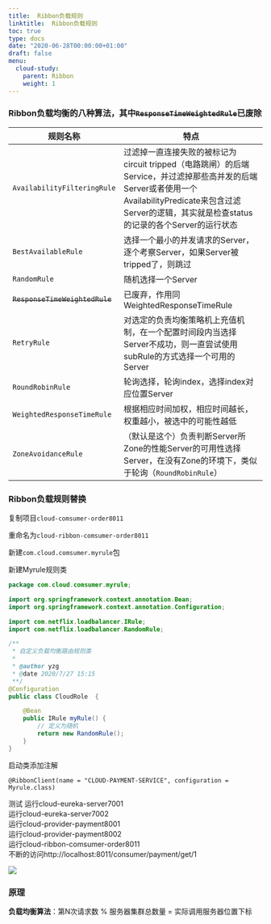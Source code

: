 ```yaml
---
title:  Ribbon负载规则
linktitle:  Ribbon负载规则
toc: true
type: docs
date: "2020-06-28T00:00:00+01:00"
draft: false
menu:
  cloud-study:
    parent: Ribbon
    weight: 1
---
```

### Ribbon负载均衡的八种算法，其中~~`ResponseTimeWeightedRule`~~已废除

| 规则名称                       | 特点                                                         |
| ------------------------------ | ------------------------------------------------------------ |
| `AvailabilityFilteringRule`    | 过滤掉一直连接失败的被标记为circuit tripped（电路跳闸）的后端Service，并过滤掉那些高并发的后端Server或者使用一个AvailabilityPredicate来包含过滤Server的逻辑，其实就是检查status的记录的各个Server的运行状态 |
| `BestAvailableRule`            | 选择一个最小的并发请求的Server，逐个考察Server，如果Server被tripped了，则跳过 |
| `RandomRule`                   | 随机选择一个Server                                           |
| ~~`ResponseTimeWeightedRule`~~ | 已废弃，作用同WeightedResponseTimeRule                       |
| `RetryRule`                    | 对选定的负责均衡策略机上充值机制，在一个配置时间段内当选择Server不成功，则一直尝试使用subRule的方式选择一个可用的Server |
| `RoundRobinRule`               | 轮询选择，轮询index，选择index对应位置Server                 |
| `WeightedResponseTimeRule`     | 根据相应时间加权，相应时间越长，权重越小，被选中的可能性越低 |
| `ZoneAvoidanceRule`            | （默认是这个）负责判断Server所Zone的性能Server的可用性选择Server，在没有Zone的环境下，类似于轮询（`RoundRobinRule`） |


### Ribbon负载规则替换  


复制项目`cloud-comsumer-order8011`    


重命名为`cloud-ribbon-comsumer-order8011`   


新建`com.cloud.comsumer.myrule`包  

新建Myrule规则类

```java
package com.cloud.comsumer.myrule;

import org.springframework.context.annotation.Bean;
import org.springframework.context.annotation.Configuration;

import com.netflix.loadbalancer.IRule;
import com.netflix.loadbalancer.RandomRule;

/**
 * 自定义负载均衡路由规则类
 *
 * @author yzg
 * @date 2020/7/27 15:15
 **/
@Configuration
public class CloudRole  {

    @Bean
    public IRule myRule() {
        // 定义为随机
        return new RandomRule();
    }
}


```

启动类添加注解

`@RibbonClient(name = "CLOUD-PAYMENT-SERVICE", configuration = Myrule.class)`  

测试 
运行cloud-eureka-server7001   
运行cloud-eureka-server7002  
运行cloud-provider-payment8001  
运行cloud-provider-payment8002  
运行cloud-ribbon-comsumer-order8011  
不断的访问http://localhost:8011/consumer/payment/get/1   

![](/img/springCloud/1.gif)

### 原理
**负载均衡算法**：第N次请求数    %   服务器集群总数量   =  实际调用服务器位置下标